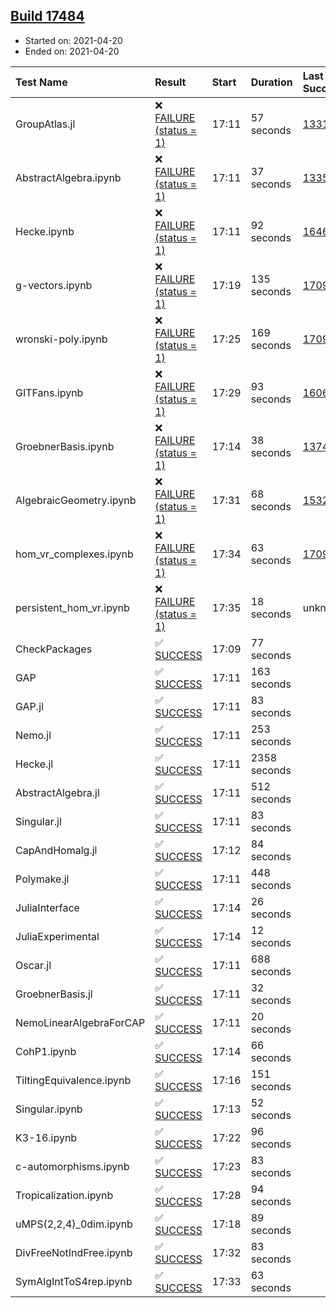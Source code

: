 ## [Build 17484](https://oscarci.mathematik.uni-kl.de/job/oscar/17484/)

* Started on: 2021-04-20
* Ended on: 2021-04-20

| Test Name    | Result | Start | Duration | Last Success | First Failure |
|:-------------|:-------|:------|:---------|:-------------|:--------------|
| GroupAtlas.jl | ❌ [FAILURE (status = 1)](https://oscarci.mathematik.uni-kl.de/job/oscar/17484/artifact/logs/build-17484/GroupAtlas.jl.log) | 17:11 | 57 seconds | [13311](https://oscarci.mathematik.uni-kl.de/job/oscar/13311/) | [13312](https://oscarci.mathematik.uni-kl.de/job/oscar/13312/) |
| AbstractAlgebra.ipynb | ❌ [FAILURE (status = 1)](https://oscarci.mathematik.uni-kl.de/job/oscar/17484/artifact/logs/build-17484/AbstractAlgebra.ipynb.log) | 17:11 | 37 seconds | [13355](https://oscarci.mathematik.uni-kl.de/job/oscar/13355/) | [13356](https://oscarci.mathematik.uni-kl.de/job/oscar/13356/) |
| Hecke.ipynb | ❌ [FAILURE (status = 1)](https://oscarci.mathematik.uni-kl.de/job/oscar/17484/artifact/logs/build-17484/Hecke.ipynb.log) | 17:11 | 92 seconds | [16463](https://oscarci.mathematik.uni-kl.de/job/oscar/16463/) | [16464](https://oscarci.mathematik.uni-kl.de/job/oscar/16464/) |
| g-vectors.ipynb | ❌ [FAILURE (status = 1)](https://oscarci.mathematik.uni-kl.de/job/oscar/17484/artifact/logs/build-17484/g-vectors.ipynb.log) | 17:19 | 135 seconds | [17099](https://oscarci.mathematik.uni-kl.de/job/oscar/17099/) | [17100](https://oscarci.mathematik.uni-kl.de/job/oscar/17100/) |
| wronski-poly.ipynb | ❌ [FAILURE (status = 1)](https://oscarci.mathematik.uni-kl.de/job/oscar/17484/artifact/logs/build-17484/wronski-poly.ipynb.log) | 17:25 | 169 seconds | [17098](https://oscarci.mathematik.uni-kl.de/job/oscar/17098/) | [17099](https://oscarci.mathematik.uni-kl.de/job/oscar/17099/) |
| GITFans.ipynb | ❌ [FAILURE (status = 1)](https://oscarci.mathematik.uni-kl.de/job/oscar/17484/artifact/logs/build-17484/GITFans.ipynb.log) | 17:29 | 93 seconds | [16068](https://oscarci.mathematik.uni-kl.de/job/oscar/16068/) | [16069](https://oscarci.mathematik.uni-kl.de/job/oscar/16069/) |
| GroebnerBasis.ipynb | ❌ [FAILURE (status = 1)](https://oscarci.mathematik.uni-kl.de/job/oscar/17484/artifact/logs/build-17484/GroebnerBasis.ipynb.log) | 17:14 | 38 seconds | [13748](https://oscarci.mathematik.uni-kl.de/job/oscar/13748/) | [13749](https://oscarci.mathematik.uni-kl.de/job/oscar/13749/) |
| AlgebraicGeometry.ipynb | ❌ [FAILURE (status = 1)](https://oscarci.mathematik.uni-kl.de/job/oscar/17484/artifact/logs/build-17484/AlgebraicGeometry.ipynb.log) | 17:31 | 68 seconds | [15322](https://oscarci.mathematik.uni-kl.de/job/oscar/15322/) | [15323](https://oscarci.mathematik.uni-kl.de/job/oscar/15323/) |
| hom_vr_complexes.ipynb | ❌ [FAILURE (status = 1)](https://oscarci.mathematik.uni-kl.de/job/oscar/17484/artifact/logs/build-17484/hom_vr_complexes.ipynb.log) | 17:34 | 63 seconds | [17099](https://oscarci.mathematik.uni-kl.de/job/oscar/17099/) | [17100](https://oscarci.mathematik.uni-kl.de/job/oscar/17100/) |
| persistent_hom_vr.ipynb | ❌ [FAILURE (status = 1)](https://oscarci.mathematik.uni-kl.de/job/oscar/17484/artifact/logs/build-17484/persistent_hom_vr.ipynb.log) | 17:35 | 18 seconds | unknown | unknown |
| CheckPackages | ✅ [SUCCESS](https://oscarci.mathematik.uni-kl.de/job/oscar/17484/artifact/logs/build-17484/CheckPackages.log) | 17:09 | 77 seconds |  |  |
| GAP | ✅ [SUCCESS](https://oscarci.mathematik.uni-kl.de/job/oscar/17484/artifact/logs/build-17484/GAP.log) | 17:11 | 163 seconds |  |  |
| GAP.jl | ✅ [SUCCESS](https://oscarci.mathematik.uni-kl.de/job/oscar/17484/artifact/logs/build-17484/GAP.jl.log) | 17:11 | 83 seconds |  |  |
| Nemo.jl | ✅ [SUCCESS](https://oscarci.mathematik.uni-kl.de/job/oscar/17484/artifact/logs/build-17484/Nemo.jl.log) | 17:11 | 253 seconds |  |  |
| Hecke.jl | ✅ [SUCCESS](https://oscarci.mathematik.uni-kl.de/job/oscar/17484/artifact/logs/build-17484/Hecke.jl.log) | 17:11 | 2358 seconds |  |  |
| AbstractAlgebra.jl | ✅ [SUCCESS](https://oscarci.mathematik.uni-kl.de/job/oscar/17484/artifact/logs/build-17484/AbstractAlgebra.jl.log) | 17:11 | 512 seconds |  |  |
| Singular.jl | ✅ [SUCCESS](https://oscarci.mathematik.uni-kl.de/job/oscar/17484/artifact/logs/build-17484/Singular.jl.log) | 17:11 | 83 seconds |  |  |
| CapAndHomalg.jl | ✅ [SUCCESS](https://oscarci.mathematik.uni-kl.de/job/oscar/17484/artifact/logs/build-17484/CapAndHomalg.jl.log) | 17:12 | 84 seconds |  |  |
| Polymake.jl | ✅ [SUCCESS](https://oscarci.mathematik.uni-kl.de/job/oscar/17484/artifact/logs/build-17484/Polymake.jl.log) | 17:11 | 448 seconds |  |  |
| JuliaInterface | ✅ [SUCCESS](https://oscarci.mathematik.uni-kl.de/job/oscar/17484/artifact/logs/build-17484/JuliaInterface.log) | 17:14 | 26 seconds |  |  |
| JuliaExperimental | ✅ [SUCCESS](https://oscarci.mathematik.uni-kl.de/job/oscar/17484/artifact/logs/build-17484/JuliaExperimental.log) | 17:14 | 12 seconds |  |  |
| Oscar.jl | ✅ [SUCCESS](https://oscarci.mathematik.uni-kl.de/job/oscar/17484/artifact/logs/build-17484/Oscar.jl.log) | 17:11 | 688 seconds |  |  |
| GroebnerBasis.jl | ✅ [SUCCESS](https://oscarci.mathematik.uni-kl.de/job/oscar/17484/artifact/logs/build-17484/GroebnerBasis.jl.log) | 17:11 | 32 seconds |  |  |
| NemoLinearAlgebraForCAP | ✅ [SUCCESS](https://oscarci.mathematik.uni-kl.de/job/oscar/17484/artifact/logs/build-17484/NemoLinearAlgebraForCAP.log) | 17:11 | 20 seconds |  |  |
| CohP1.ipynb | ✅ [SUCCESS](https://oscarci.mathematik.uni-kl.de/job/oscar/17484/artifact/logs/build-17484/CohP1.ipynb.log) | 17:14 | 66 seconds |  |  |
| TiltingEquivalence.ipynb | ✅ [SUCCESS](https://oscarci.mathematik.uni-kl.de/job/oscar/17484/artifact/logs/build-17484/TiltingEquivalence.ipynb.log) | 17:16 | 151 seconds |  |  |
| Singular.ipynb | ✅ [SUCCESS](https://oscarci.mathematik.uni-kl.de/job/oscar/17484/artifact/logs/build-17484/Singular.ipynb.log) | 17:13 | 52 seconds |  |  |
| K3-16.ipynb | ✅ [SUCCESS](https://oscarci.mathematik.uni-kl.de/job/oscar/17484/artifact/logs/build-17484/K3-16.ipynb.log) | 17:22 | 96 seconds |  |  |
| c-automorphisms.ipynb | ✅ [SUCCESS](https://oscarci.mathematik.uni-kl.de/job/oscar/17484/artifact/logs/build-17484/c-automorphisms.ipynb.log) | 17:23 | 83 seconds |  |  |
| Tropicalization.ipynb | ✅ [SUCCESS](https://oscarci.mathematik.uni-kl.de/job/oscar/17484/artifact/logs/build-17484/Tropicalization.ipynb.log) | 17:28 | 94 seconds |  |  |
| uMPS(2,2,4)_0dim.ipynb | ✅ [SUCCESS](https://oscarci.mathematik.uni-kl.de/job/oscar/17484/artifact/logs/build-17484/uMPS-2-2-4-_0dim.ipynb.log) | 17:18 | 89 seconds |  |  |
| DivFreeNotIndFree.ipynb | ✅ [SUCCESS](https://oscarci.mathematik.uni-kl.de/job/oscar/17484/artifact/logs/build-17484/DivFreeNotIndFree.ipynb.log) | 17:32 | 83 seconds |  |  |
| SymAlgIntToS4rep.ipynb | ✅ [SUCCESS](https://oscarci.mathematik.uni-kl.de/job/oscar/17484/artifact/logs/build-17484/SymAlgIntToS4rep.ipynb.log) | 17:33 | 63 seconds |  |  |
